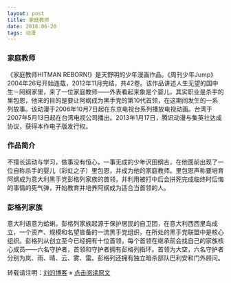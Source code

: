 ```yaml
---
layout: post
title: 家庭教师
date: 2018.06-20
tags: 动漫    
---
```


### 家庭教师

《家庭教师HITMAN REBORN!》是天野明的少年漫画作品。《周刊少年Jump》2004年26号开始连载，2012年11月完结，共42卷。该作品讲述人生无望的国中生－阿纲家里，来了一位家庭教师——外表看起来象是个婴儿，其实职业是杀手的里包恩，他来的目的是要让阿纲成为黑手党的第10代首领，在这期间发生的一系列故事。该动漫于2006年10月7日起在东京电视台系列播放电视动画。台湾于2007年5月13日起在台湾电视公司播出。2013年1月17日，腾讯动漫与集英社达成协议，获得本作电子版发行权。
### 作品简介

不擅长运动与学习，做事没有恒心，一事无成的少年沢田纲吉，在他面前出现了一位自称杀手的婴儿（彩虹之子）里包恩，并成为他的家庭教师。里包恩声称要培育阿纲成为意大利黑手党彭格列家族的首领，并利用被打中后会拼死完成临终时后悔的事情的死气弹，开始教育并培养阿纲成为适合当首领的人。
### 彭格列家族

意大利语意为蛤蜊。彭格列家族起源于保护居民的自卫团，在意大利西西里岛成立，一个资产、规模和名望皆备的一流黑手党组织，在所处的黑手党联盟中是核心组织。彭格列从创立至今已经拥有十位首领，每个首领在继承前会找自己的家族核心成员——六名守护者，首领和守护者拥有彭格列指环。首领为大空，六名守护者分别为岚、雨、晴、云、雾、雷。彭格列还拥有独立暗杀部队巴利安和门外顾问。



转载请注明：[刘的博客](https://lyd2580.github.io) » [点击阅读原文](https://lyd2580.github.io/2018/06/)     










